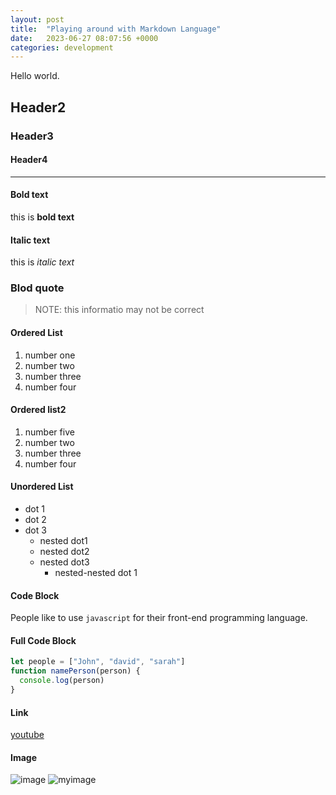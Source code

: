 ```yaml
---
layout: post
title:  "Playing around with Markdown Language"
date:   2023-06-27 08:07:56 +0000
categories: development
---
```


Hello world.

## Header2

### Header3

#### Header4

---

#### Bold text

this is **bold text**

#### Italic text

this is *italic text*

### Blod quote

> NOTE: this informatio may not be correct

#### Ordered List

1. number one
2. number two
3. number three
4. number four

#### Ordered list2

1. number five
1. number two
1. number three
1. number four

#### Unordered List

- dot 1
- dot 2
- dot 3
  - nested dot1
  - nested dot2
  - nested dot3
    - nested-nested dot 1

#### Code Block

People like to use `javascript` for their front-end programming language.

#### Full Code Block

```javascript
let people = ["John", "david", "sarah"]
function namePerson(person) {
  console.log(person)
}
```

#### Link

[youtube](https://www.youtube.com)

#### Image

![image](https://images.unsplash.com/photo-1687810253042-dd95fe94310f?ixlib=rb-4.0.3&ixid=M3wxMjA3fDB8MHxwaG90by1wYWdlfHx8fGVufDB8fHx8fA%3D%3D&auto=format&fit=crop&w=1826&q=80)
![myimage](https://res.cloudinary.com/dtiwg4oto/image/upload/v1688037606/%EC%8A%A4%ED%81%AC%EB%A6%B0%EC%83%B7_2023-06-29_081518_m6sbid.png)